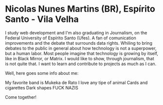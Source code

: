 # Nicolas Nunes Martins (BR), Espírito Santo - Vila Velha
I study web development and I'm also graduating in Journalism, on the Federal University of Espírito Santo (Ufes). 
A fan of comunication improvements and the debate that surrounds data rights. Whiling to bring debates to the public in general about how technology is not a superpower, but a human labor. Most people imagine that technology is growing by itself, like in Black Mirror, or Matrix. I would like to show, through journalism, that is not quite that. 
I want to learn and contribute to projects as much as I can.

Well, here goes some info about me:

My favorite band is Mukeka de Rato
I love any tipe of animal
Cards and cigarettes
Dark shapes
FUCK NAZIS

Come together!
